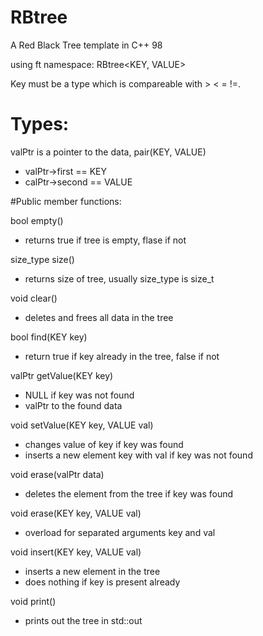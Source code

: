 # RBtree
A Red Black Tree template in C++ 98

using ft namespace:
RBtree<KEY, VALUE>

Key must be a type which is compareable with > < = !=.

# Types:
valPtr  is a pointer to the data, pair(KEY, VALUE)
- valPtr->first   ==  KEY
- calPtr->second  ==  VALUE

#Public member functions:

bool    empty()
- returns true if tree is empty, flase if not

size_type size()
- returns size of tree, usually size_type is size_t

void    clear()
- deletes and frees all data in the tree

bool    find(KEY key)
- return true if key already in the tree, false if not

valPtr  getValue(KEY key)
- NULL if key was not found
- valPtr to the found data

void    setValue(KEY key, VALUE val)
- changes value of key if key was found
- inserts a new element key with val if key was not found

void    erase(valPtr data)
- deletes the element from the tree if key was found

void    erase(KEY key, VALUE val)
- overload for separated arguments key and val

void    insert(KEY key, VALUE val)
- inserts a new element in the tree
- does nothing if key is present already

void    print()
- prints out the tree in std::out

